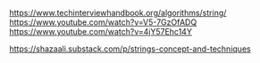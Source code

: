 <a>https://www.techinterviewhandbook.org/algorithms/string/</a>
<a>https://www.youtube.com/watch?v=V5-7GzOfADQ</a>
<a>https://www.youtube.com/watch?v=4jY57Ehc14Y</a>

<a>https://shazaali.substack.com/p/strings-concept-and-techniques</a>